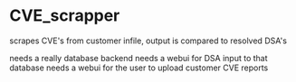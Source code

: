 # CVE_scrapper
scrapes CVE's from customer infile, output is compared to resolved DSA's

needs a really database backend
needs a webui for DSA input to that database
needs a webui for the user to upload customer CVE reports
